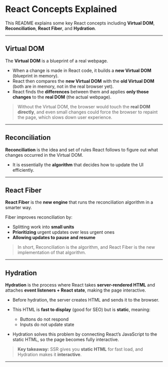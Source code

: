 # React Concepts Explained

This README explains some key React concepts including **Virtual DOM**, **Reconciliation**, **React Fiber**, and **Hydration**.

---

## Virtual DOM
The **Virtual DOM** is a blueprint of a real webpage.  

- When a change is made in React code, it builds a **new Virtual DOM** (blueprint in memory).  
- React then compares the **new Virtual DOM** with the **old Virtual DOM** (both are in memory, not in the real browser yet).  
- React finds the **differences** between them and applies **only those changes** to the **real DOM** (the actual webpage).  

> Without the Virtual DOM, the browser would touch the **real DOM directly**, and even small changes could force the browser to repaint the page, which slows down user experience.

---

## Reconciliation
**Reconciliation** is the idea and set of rules React follows to figure out what changes occurred in the Virtual DOM.  

- It is essentially the **algorithm** that decides how to update the UI efficiently.  

---

## React Fiber
**React Fiber** is the **new engine** that runs the reconciliation algorithm in a smarter way.  

Fiber improves reconciliation by:  
- Splitting work into **small units**  
- **Prioritizing** urgent updates over less urgent ones  
- **Allowing updates to pause and resume**  

> In short, Reconciliation is the algorithm, and React Fiber is the new implementation of that algorithm.

---

## Hydration
**Hydration** is the process where React takes **server-rendered HTML** and attaches **event listeners + React state**, making the page interactive.  

- Before hydration, the server creates HTML and sends it to the browser.  
- This HTML is **fast to display** (good for SEO) but is **static**, meaning:  
  - Buttons do not respond  
  - Inputs do not update state  

- Hydration solves this problem by connecting React’s JavaScript to the static HTML, so the page becomes fully interactive.  

> **Key takeaway:** SSR gives you **static HTML** for fast load, and Hydration makes it **interactive**.

---

